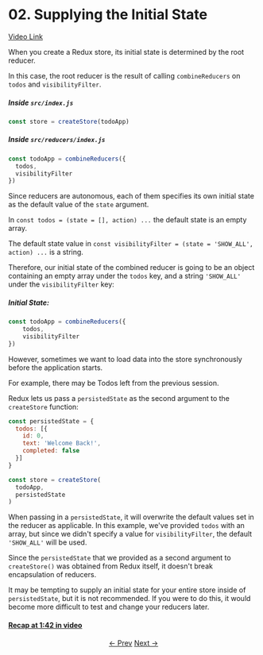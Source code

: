 # 02\. Supplying the Initial State

[Video Link](https://egghead.io/lessons/javascript-redux-supplying-the-initial-state)

When you create a Redux store, its initial state is determined by the root reducer.

In this case, the root reducer is the result of calling `combineReducers` on `todos` and `visibilityFilter`.

##### _Inside `src/index.js`_
```javascript
const store = createStore(todoApp)
```


##### _Inside `src/reducers/index.js`_
```javascript
const todoApp = combineReducers({
  todos,
  visibilityFilter
})
```

Since reducers are autonomous, each of them specifies its own initial state as the default value of the `state` argument.

In `const todos = (state = [], action) ...` the default state is an empty array.

The default state value in `const visibilityFilter = (state = 'SHOW_ALL', action) ...` is a string.

Therefore, our initial state of the combined reducer is going to be an object containing an empty array under the `todos` key, and a string `'SHOW_ALL'` under the `visibilityFilter` key:


##### Initial State:
```javascript
const todoApp = combineReducers({
    todos,
    visibilityFilter
})
```

However, sometimes we want to load data into the store synchronously before the application starts.

For example, there may be Todos left from the previous session.

Redux lets us pass a `persistedState` as the second argument to the `createStore` function:
```javascript
const persistedState = {
  todos: [{
    id: 0,
    text: 'Welcome Back!',
    completed: false
  }]
}

const store = createStore(
  todoApp,
  persistedState
)
```

When passing in a `persistedState`, it will overwrite the default values set in the reducer as applicable. In this example, we've provided `todos` with an array, but since we didn't specify a value for `visibilityFilter`, the default `'SHOW_ALL'` will be used.

Since the `persistedState` that we provided as a second argument to `createStore()` was obtained from Redux itself, it doesn't break encapsulation of reducers.

It may be tempting to supply an initial state for your entire store inside of `persistedState`, but it is not recommended. If you were to do this, it would become more difficult to test and change your reducers later.

#### [Recap at 1:42 in video](https://egghead.io/lessons/javascript-redux-supplying-the-initial-state)

<p align="center">
<a href="./01-Simplifying_the_Arrow_Functions.md"><- Prev</a>
<a href="./03-Persisting_the_State_to_the_Local_Storage.md">Next -></a>
</p>
